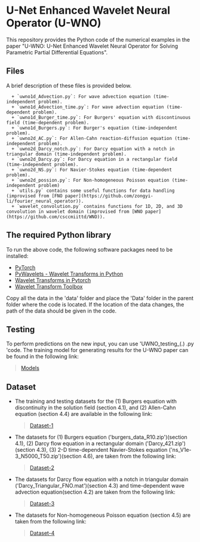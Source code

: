 # U-Net Enhanced Wavelet Neural Operator (U-WNO)
This repository provides the Python code of the numerical examples in the paper "U-WNO: U-Net Enhanced Wavelet Neural Operator for Solving Parametric Partial Differential Equations".

## Files
A brief description of these files is provided below.
```
  + `uwno1d_Advection.py`: For wave advection equation (time-independent problem).
  + `uwno1d_Advection_time.py`: For wave advection equation (time-dependent problem).
  + `uwno1d_Burger_time.py`: For Burgers' equation with discontinuous field (time-dependent problem).
  + `uwno1d_Burgers.py`: For Burger's equation (time-independent problem).
  + `uwno2d_AC.py`: For Allen-Cahn reaction-diffusion equation (time-independent problem).
  + `uwno2d_Darcy_notch.py`: For Darcy equation with a notch in triangular domain (time-independent problem).
  + `uwno2d_Darcy.py`: For Darcy equation in a rectangular field (time-independent problem).
  + `uwno2d_NS.py`: For Navier-Stokes equation (time-dependent problem).
  + `uwno2d_possion.py`: For Non-homogeneous Poisson equation (time-independent problem)
  + `utils.py` contains some useful functions for data handling (improvised from [FNO paper](https://github.com/zongyi-li/fourier_neural_operator)).
  + `wavelet_convolution.py` contains functions for 1D, 2D, and 3D convolution in wavelet domain (improvised from [WNO paper](https://github.com/csccmiittd/WNO)).
```

## The required Python library
To run the above code, the following software packages need to be installed:
  + [PyTorch](https://pytorch.org/)
  + [PyWavelets - Wavelet Transforms in Python](https://pywavelets.readthedocs.io/en/latest/)
  + [Wavelet Transforms in Pytorch](https://github.com/fbcotter/pytorch_wavelets)
  + [Wavelet Transform Toolbox](https://github.com/v0lta/PyTorch-Wavelet-Toolbox)

Copy all the data in the 'data' folder and place the 'Data' folder in the parent folder where the code is located. If the location of the data changes, the path of the data should be given in the code.

## Testing
To perform predictions on the new input, you can use 'UWNO_testing_(.) .py 'code. The training model for generating results for the U-WNO paper can be found in the following link:
  > [Models](https://1drv.ms/f/s!Alcbal0ytZ4dkWp36Nf6GZhbJtGK)

## Dataset
  + The training and testing datasets for the (1) Burgers equation with discontinuity in the solution field (section 4.1), and (2) Allen-Cahn equation (section 4.4) are available in the following link:
    > [Dataset-1](https://drive.google.com/drive/folders/1scfrpChQ1wqFu8VAyieoSrdgHYCbrT6T?usp=sharing)
  + The datasets for (1) Burgers equation ('burgers_data_R10.zip')(section 4.1), (2) Darcy flow equation in a rectangular domain ('Darcy_421.zip')(section 4.3), (3) 2-D time-dependent Navier-Stokes equation ('ns_V1e-3_N5000_T50.zip')(section 4.6), are taken from the following link:
    > [Dataset-2](https://drive.google.com/drive/folders/1UnbQh2WWc6knEHbLn-ZaXrKUZhp7pjt-)
  + The datasets for Darcy flow equation with a notch in triangular domain ('Darcy_Triangular_FNO.mat')(section 4.3) and time-dependent wave advection equation(section 4.2) are taken from the following link:
    > [Dataset-3](https://github.com/lu-group/deeponet-fno/tree/main/data)
  + The datasets for Non-homogeneous Poisson equation (section 4.5) are taken from the following link:
    >[Dataset-4](https://1drv.ms/f/s!Alcbal0ytZ4dkWp36Nf6GZhbJtGK)
    
